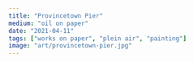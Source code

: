 ```yaml
---
title: "Provincetown Pier"
medium: "oil on paper"
date: "2021-04-11"
tags: ["works on paper", "plein air", "painting"]
image: "art/provincetown-pier.jpg"
---
```

